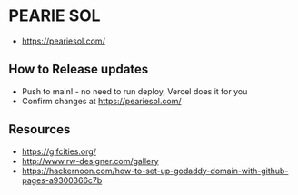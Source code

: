 # PEARIE SOL

- <https://peariesol.com/>

## How to Release updates

- Push to main! - no need to run deploy, Vercel does it for you
- Confirm changes at <https://peariesol.com/>

<!-- custom domain: peariesol.com -->
<!-- enforce https -->

## Resources

- <https://gifcities.org/>
- <http://www.rw-designer.com/gallery>
- <https://hackernoon.com/how-to-set-up-godaddy-domain-with-github-pages-a9300366c7b>
